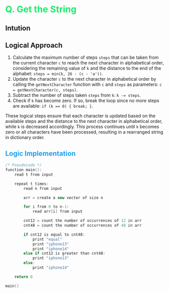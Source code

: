 # <span style="color:#1AED69"> Q. **Get the String**</span>


## **Intution**

## Logical Approach

1. Calculate the maximum number of steps `steps` that can be taken from the current character `c` to reach the next character in alphabetical order, considering the remaining value of `k` and the distance to the end of the alphabet: `steps = min(k, 26 - (c - 'a'))`.
2. Update the character `c` to the next character in alphabetical order by calling the `getNextCharacter` function with `c` and `steps` as parameters: `c = getNextCharacter(c, steps)`.
3. Subtract the number of steps taken `steps` from `k`: `k -= steps`.
4. Check if `k` has become zero. If so, break the loop since no more steps are available: `if (k == 0) { break; }`.

These logical steps ensure that each character is updated based on the available steps and the distance to the next character in alphabetical order, while `k` is decreased accordingly. This process continues until `k` becomes zero or all characters have been processed, resulting in a rearranged string in dictionary order.



## <span style="color:#1AA1ED"> **Logic Implementation** </span>


```cpp
/* Pseudocode */
function main():
    read t from input

    repeat t times:
        read n from input

        arr = create a new vector of size n

        for i from 0 to n-1:
            read arr[i] from input

        cnt12 = count the number of occurrences of 12 in arr
        cnt48 = count the number of occurrences of 48 in arr

        if cnt12 is equal to cnt48:
            print "equal"
            print "iphone13"
            print "iphone14"
        else if cnt12 is greater than cnt48:
            print "iphone13"
        else:
            print "iphone14"

    return 0

main()
```
